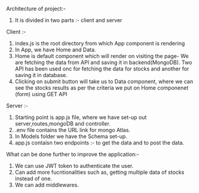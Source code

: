 Architecture of project:-
1. It is divided in two parts :- client and server

Client :- 
1. index.js is the root directory from which App component is rendering
2. In App, we have Home and Data.
3. Home is default component which will render on visiting the page- We are fetching the data from API and saving it in backend(MongoDB). Two API has been used onc for fetching the data for stocks and another for saving it in database.
4. Clicking on submit button will take us to Data component, where we can see the stocks results as per the criteria we put on Home componenet (form) using GET API

Server :- 
1. Starting point is app.js file, where we have set-up out server,routes,mongoDB and controller.
2. .env file contains the URL link for mongo Atlas.
3. In Models folder we have the Schema set-up.
4. app.js contaisn two endpoints :- to get the data and to post the data.

What can be done further to improve the application:-
1. We can use JWT token to authenticate the user.
2. Can add more fucntionalities such as, getting multiple data of stocks instead of one.
3. We can add middlewares.
